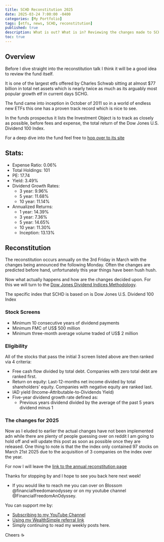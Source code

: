 ```yaml
---
title: SCHD Reconstitution 2025
date: 2025-03-24 7:00:00 -0400
categories: [My Portfolio]
tags: [etfs, news, SCHD, reconstitution]
published: true
description: What is out? What is in? Reviewing the changes made to SCHD in 2025
toc: true
---
```


## Overview
Before I dive straight into the reconstitution talk I think it will be a good idea to review the fund itself.

It is one of the largest etfs offered by Charles Schwab sitting at almost $77 billion in total net assets which is nearly twice as much as its arguably most popular growth etf in current days SCHG.

The fund came into inception in October of 2011 so in a world of endless new ETFs this one has a proven track record which is nice to see.

In the funds prospectus it lists the Investment Object is to track as closely as possible, before fees and expense, the total return of the Dow Jones U.S. Dividend 100 Index.

For a deep dive into the fund feel free to [hop over to its site](https://www.schwabassetmanagement.com/products/schd)

## Stats:
 - Expense Ratio: 0.06%
 - Total Holdings: 101
 - PE: 17.74
 - Yield: 3.49%
 - Dividend Growth Rates:
   - 3 year: 9.96%
   - 5 year: 11.68%
   - 10 year: 11.14%
 - Annualized Returns:
   - 1 year: 14.39%
   - 3 year: 7.36%
   - 5 year: 14.65%
   - 10 year: 11.30%
   - Inception: 13.13%

## Reconstitution

The reconstitution occurs annually on the 3rd Friday in March with the changes being announced the following Monday. Often the changes are predicted before hand, unfortunately this year things have been hush hush.

Now what actually happens and how are the changes decided upon. For this we will turn to the [Dow Jones Dividend Indices Methodology](https://www.spglobal.com/spdji/en/documents/methodologies/methodology-dj-dividend-indices.pdf).

The specific index that SCHD is based on is Dow Jones U.S. Dividend 100 Index

### Stock Screens
  - Minimum 10 consecutive years of dividend payments
  - Minimum FMC of US$ 500 million
  - Minimum three-month average volume traded of US$ 2 million

### Eligibility

All of the stocks that pass the initial 3 screen listed above are then ranked via 4 criteria:
  - Free cash flow divided by total debt. Companies with zero total debt are ranked first.
  - Return on equity: Last-12-months net income divided by total shareholders’ equity. Companies with negative equity are ranked last.
  - IAD yield (Income-Attributable-to-Dividends Yield)
  - Five-year dividend growth rate defined as:
    - Previous years dividend divided by the average of the past 5 years dividend minus 1

### The changes for 2025

Now as I eluded to earlier the actual changes have not been implemented adn while there are plenty of people guessing over on reddit I am going to hold off and will update this post as soon as possible once they are released. One thing to note is that the the index only contained 97 stocks on March 21st 2025 due to the acquisition of 3 companies on the index over the year.

For now I will leave the [link to the annual reconstitution page](https://www.schwabassetmanagement.com/resource/annual-reconstitution)

Thanks for stopping by and I hope to see you back here next week!
- If you would like to reach me you can over on Blossom @financialfreedomanodyssey or on my youtube channel @FinancialFreedomAnOdyssey.

You can support me by:
- [Subscribing to my YouTube Channel](https://www.youtube.com/@FinancialFreedomAnOdyssey?sub_confirmation=1)
- [Using my WealthSimple referral link](https://my.wealthsimple.com/app/public/trade-referral-signup?code=VUGTXQ)
- Simply continuing to read my weekly posts here.

Cheers ☕

